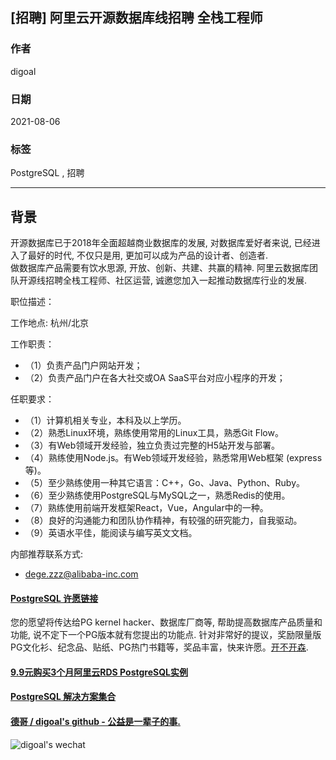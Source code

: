 ## [招聘] 阿里云开源数据库线招聘 全栈工程师  
  
### 作者  
digoal  
  
### 日期  
2021-08-06  
  
### 标签  
PostgreSQL , 招聘   
  
----  
  
## 背景  
开源数据库已于2018年全面超越商业数据库的发展, 对数据库爱好者来说, 已经进入了最好的时代, 不仅只是用, 更加可以成为产品的设计者、创造者.      
做数据库产品需要有饮水思源, 开放、创新、共建、共赢的精神. 阿里云数据库团队开源线招聘全栈工程师、社区运营, 诚邀您加入一起推动数据库行业的发展.    
  
职位描述：    
  
工作地点: 杭州/北京  
  
工作职责：    
- （1）负责产品门户网站开发；  
- （2）负责产品门户在各大社交或OA SaaS平台对应小程序的开发；  
  
任职要求：  
- （1）计算机相关专业，本科及以上学历。  
- （2）熟悉Linux环境，熟练使用常用的Linux工具，熟悉Git Flow。  
- （3）有Web领域开发经验，独立负责过完整的H5站开发与部署。  
- （4）熟练使用Node.js。有Web领域开发经验，熟悉常⽤Web框架 (express等)。  
- （5）至少熟练使用⼀种其它语⾔：C++，Go、Java、Python、Ruby。  
- （6）至少熟练使用PostgreSQL与MySQL之一，熟悉Redis的使用。  
- （7）熟练使用前端开发框架React，Vue，Angular中的一种。  
- （8）良好的沟通能力和团队协作精神，有较强的研究能力，自我驱动。  
- （9）英语水平佳，能阅读与编写英文文档。  
  
内部推荐联系方式:  
- dege.zzz@alibaba-inc.com  
  
  
  
#### [PostgreSQL 许愿链接](https://github.com/digoal/blog/issues/76 "269ac3d1c492e938c0191101c7238216")
您的愿望将传达给PG kernel hacker、数据库厂商等, 帮助提高数据库产品质量和功能, 说不定下一个PG版本就有您提出的功能点. 针对非常好的提议，奖励限量版PG文化衫、纪念品、贴纸、PG热门书籍等，奖品丰富，快来许愿。[开不开森](https://github.com/digoal/blog/issues/76 "269ac3d1c492e938c0191101c7238216").  
  
  
#### [9.9元购买3个月阿里云RDS PostgreSQL实例](https://www.aliyun.com/database/postgresqlactivity "57258f76c37864c6e6d23383d05714ea")
  
  
#### [PostgreSQL 解决方案集合](https://yq.aliyun.com/topic/118 "40cff096e9ed7122c512b35d8561d9c8")
  
  
#### [德哥 / digoal's github - 公益是一辈子的事.](https://github.com/digoal/blog/blob/master/README.md "22709685feb7cab07d30f30387f0a9ae")
  
  
![digoal's wechat](../pic/digoal_weixin.jpg "f7ad92eeba24523fd47a6e1a0e691b59")
  
